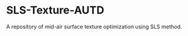 <!--
 * @Author: Mingxin Zhang m.zhang@hapis.k.u-tokyo.ac.jp
 * @Date: 2022-12-08 18:03:43
 * @LastEditors: Mingxin Zhang
 * @LastEditTime: 2024-01-13 23:16:36
 * Copyright (c) 2022 by Mingxin Zhang, All Rights Reserved. 
-->
# SLS-Texture-AUTD

A repository of mid-air surface texture optimization using SLS method.
